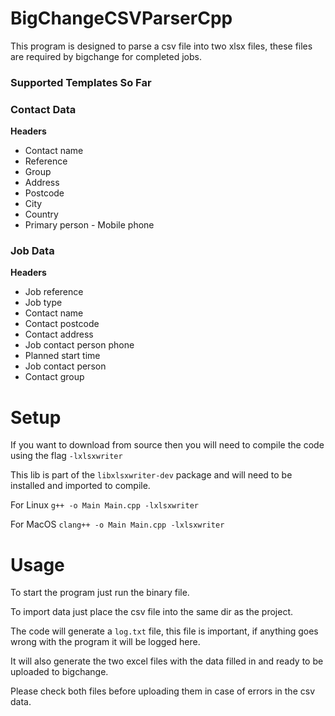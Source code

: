 # BigChangeCSVParserCpp

This program is designed to parse a csv file into two xlsx files, these files are required by bigchange for completed jobs.

### Supported Templates So Far
### Contact Data
**Headers**
- Contact name
- Reference
- Group
- Address
- Postcode
- City
- Country
- Primary person - Mobile phone

### Job Data
**Headers**
- Job reference
- Job type
- Contact name
- Contact postcode
- Contact address
- Job contact person phone
- Planned start time
- Job contact person
- Contact group

# Setup
If you want to download from source then you will need to compile the code using the flag `-lxlsxwriter`

This lib is part of the `libxlsxwriter-dev` package and will need to be installed and imported to compile.

For Linux `g++ -o Main Main.cpp -lxlsxwriter`

For MacOS `clang++ -o Main Main.cpp -lxlsxwriter`

# Usage
To start the program just run the binary file.

To import data just place the csv file into the same dir as the project.

The code will generate a `log.txt` file, this file is important, if anything goes wrong with the program it will be logged here.

It will also generate the two excel files with the data filled in and ready to be uploaded to bigchange.

Please check both files before uploading them in case of errors in the csv data.

